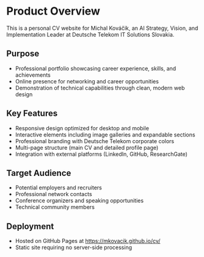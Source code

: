 # Product Overview

This is a personal CV website for Michal Kováčik, an AI Strategy, Vision, and Implementation Leader at Deutsche Telekom IT Solutions Slovakia.

## Purpose
- Professional portfolio showcasing career experience, skills, and achievements
- Online presence for networking and career opportunities
- Demonstration of technical capabilities through clean, modern web design

## Key Features
- Responsive design optimized for desktop and mobile
- Interactive elements including image galleries and expandable sections
- Professional branding with Deutsche Telekom corporate colors
- Multi-page structure (main CV and detailed profile page)
- Integration with external platforms (LinkedIn, GitHub, ResearchGate)

## Target Audience
- Potential employers and recruiters
- Professional network contacts
- Conference organizers and speaking opportunities
- Technical community members

## Deployment
- Hosted on GitHub Pages at https://mkovacik.github.io/cv/
- Static site requiring no server-side processing